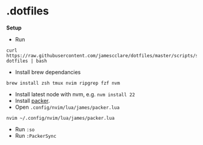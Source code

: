 # .dotfiles #

**Setup**
- Run 
```
curl https://raw.githubusercontent.com/jamescclare/dotfiles/master/scripts/setup-dotfiles | bash
```
- Install brew dependancies
```
brew install zsh tmux nvim ripgrep fzf nvm
```
- Install latest node with nvm, e.g. `nvm install 22`
- Install [packer](https://github.com/wbthomason/packer.nvim?tab=readme-ov-file#quickstart).
- Open `.config/nvim/lua/james/packer.lua`
```
nvim ~/.config/nvim/lua/james/packer.lua
```
- Run `:so`
- Run `:PackerSync`

